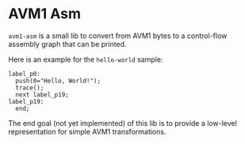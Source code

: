 # AVM1 Asm

`avm1-asm` is a small lib to convert from AVM1 bytes to a control-flow assembly
graph that can be printed.

Here is an example for the `hello-world` sample:

```
label_p0:
  push(0="Hello, World!");
  trace();
  next label_p19;
label_p19:
  end;
```

The end goal (not yet implemented) of this lib is to provide a low-level
representation for simple AVM1 transformations.
